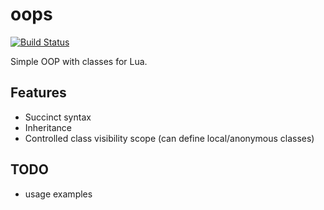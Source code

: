 oops
====

[![Build Status](https://travis-ci.org/blacktaxi/oops.png?branch=master)](https://travis-ci.org/blacktaxi/oops)

Simple OOP with classes for Lua.

Features
--------
- Succinct syntax
- Inheritance
- Controlled class visibility scope (can define local/anonymous classes)

TODO
----
- usage examples